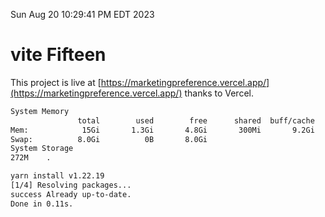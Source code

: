 Sun Aug 20 10:29:41 PM EDT 2023

# vite Fifteen


This project is live at [https://marketingpreference.vercel.app/](https://marketingpreference.vercel.app/) thanks to Vercel.

```bash
System Memory
               total        used        free      shared  buff/cache   available
Mem:            15Gi       1.3Gi       4.8Gi       300Mi       9.2Gi        13Gi
Swap:          8.0Gi          0B       8.0Gi
System Storage
272M	.
```
```bash
yarn install v1.22.19
[1/4] Resolving packages...
success Already up-to-date.
Done in 0.11s.
```
